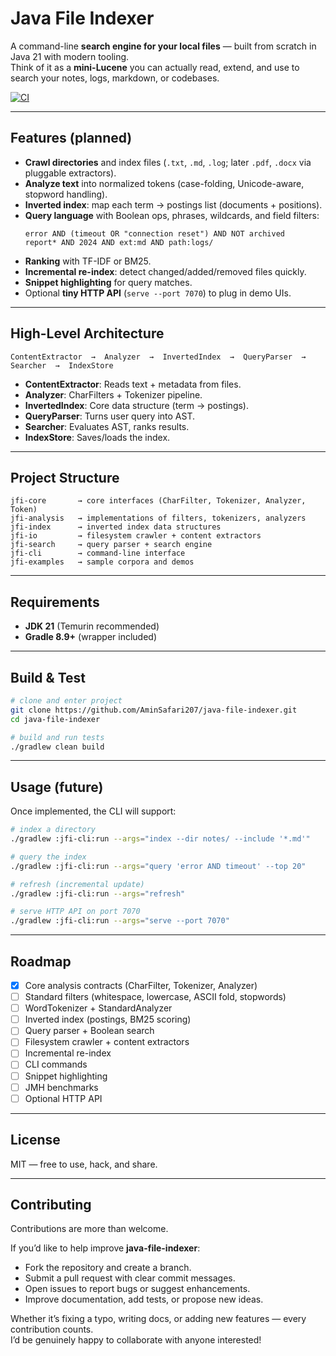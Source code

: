 # Java File Indexer

A command-line **search engine for your local files** — built from scratch in Java 21 with modern tooling.  
Think of it as a **mini-Lucene** you can actually read, extend, and use to search your notes, logs, markdown, or codebases.

[![CI](https://github.com/AminSafari207/java-file-indexer/actions/workflows/ci.yml/badge.svg)](https://github.com/AminSafari207/java-file-indexer/actions/workflows/ci.yml)

---

## Features (planned)

- **Crawl directories** and index files (`.txt`, `.md`, `.log`; later `.pdf`, `.docx` via pluggable extractors).
- **Analyze text** into normalized tokens (case-folding, Unicode-aware, stopword handling).
- **Inverted index**: map each term → postings list (documents + positions).
- **Query language** with Boolean ops, phrases, wildcards, and field filters:
  ```text
  error AND (timeout OR "connection reset") AND NOT archived
  report* AND 2024 AND ext:md AND path:logs/
  ```
- **Ranking** with TF-IDF or BM25.
- **Incremental re-index**: detect changed/added/removed files quickly.
- **Snippet highlighting** for query matches.
- Optional **tiny HTTP API** (`serve --port 7070`) to plug in demo UIs.

---

## High-Level Architecture

```
ContentExtractor  →  Analyzer  →  InvertedIndex  →  QueryParser  →  Searcher  →  IndexStore
```

- **ContentExtractor**: Reads text + metadata from files.
- **Analyzer**: CharFilters + Tokenizer pipeline.
- **InvertedIndex**: Core data structure (term → postings).
- **QueryParser**: Turns user query into AST.
- **Searcher**: Evaluates AST, ranks results.
- **IndexStore**: Saves/loads the index.

---

## Project Structure

```
jfi-core       → core interfaces (CharFilter, Tokenizer, Analyzer, Token)
jfi-analysis   → implementations of filters, tokenizers, analyzers
jfi-index      → inverted index data structures
jfi-io         → filesystem crawler + content extractors
jfi-search     → query parser + search engine
jfi-cli        → command-line interface
jfi-examples   → sample corpora and demos
```

---

## Requirements

- **JDK 21** (Temurin recommended)
- **Gradle 8.9+** (wrapper included)

---

## Build & Test

```bash
# clone and enter project
git clone https://github.com/AminSafari207/java-file-indexer.git
cd java-file-indexer

# build and run tests
./gradlew clean build
```

---

## Usage (future)

Once implemented, the CLI will support:

```bash
# index a directory
./gradlew :jfi-cli:run --args="index --dir notes/ --include '*.md'"

# query the index
./gradlew :jfi-cli:run --args="query 'error AND timeout' --top 20"

# refresh (incremental update)
./gradlew :jfi-cli:run --args="refresh"

# serve HTTP API on port 7070
./gradlew :jfi-cli:run --args="serve --port 7070"
```

---

## Roadmap

- [x] Core analysis contracts (CharFilter, Tokenizer, Analyzer)
- [ ] Standard filters (whitespace, lowercase, ASCII fold, stopwords)
- [ ] WordTokenizer + StandardAnalyzer
- [ ] Inverted index (postings, BM25 scoring)
- [ ] Query parser + Boolean search
- [ ] Filesystem crawler + content extractors
- [ ] Incremental re-index
- [ ] CLI commands
- [ ] Snippet highlighting
- [ ] JMH benchmarks
- [ ] Optional HTTP API

---

## License

MIT — free to use, hack, and share.

---

## Contributing

Contributions are more than welcome.

If you’d like to help improve **java-file-indexer**:

- Fork the repository and create a branch.
- Submit a pull request with clear commit messages.
- Open issues to report bugs or suggest enhancements.
- Improve documentation, add tests, or propose new ideas.

Whether it’s fixing a typo, writing docs, or adding new features — every contribution counts.  
I’d be genuinely happy to collaborate with anyone interested!
